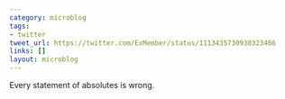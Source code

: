 ```yaml
---
category: microblog
tags:
- twitter
tweet_url: https://twitter.com/ExMember/status/1113435730930323466
links: []
layout: microblog
---
```

Every statement of absolutes is wrong.
